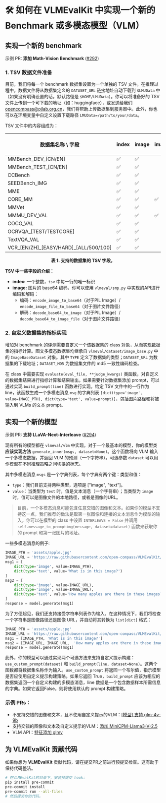 # 🛠️ 如何在 VLMEvalKit 中实现一个新的 Benchmark 或多模态模型（VLM）

## 实现一个新的 benchmark

示例 PR: **添加 Math-Vision Benchmark** ([#292](https://github.com/open-compass/VLMEvalKit/pull/292/files))

### 1. TSV 数据文件准备

目前，我们将每一个 benchmark 数据集设置为一个单独的 TSV 文件。在推理过程中，数据文件将从数据集定义的 `DATASET_URL` 链接地址自动下载到 `$LMUData` 中（如果没有明确设置的话，默认路径是 `$HOME/LMUData`）。你可以将准备好的 TSV 文件上传到一个可下载的地址（如：huggingface），或发送给我们 <opencompass@pjlab.org.cn>，我们将帮助上传数据集到服务器中。此外，你也可以在环境变量中自定义设置下载路径 `LMUData=/path/to/your/data`。

TSV 文件中的内容组成为：

| 数据集名称 \ 字段  | index | image | image_path | question | hint | multi-choice<br>options | answer | category | l2-category | split |
| ---------------------- | ----- | ----- | ---------- | -------- | ---- | ----------------------- | ------ | -------- | ----------- | ----- |
| MMBench_DEV_[CN/EN]    | ✅     | ✅     |            | ✅        | ✅    | ✅                       | ✅      | ✅        | ✅           | ✅     |
| MMBench_TEST_[CN/EN]   | ✅     | ✅     |            | ✅        | ✅    | ✅                       |        | ✅        | ✅           | ✅     |
| CCBench                | ✅     | ✅     |            | ✅        |      | ✅                       | ✅      | ✅        |             |       |
| SEEDBench_IMG          | ✅     | ✅     |            | ✅        |      | ✅                       | ✅      | ✅        |             |       |
| MME                    | ✅     | ✅     |            | ✅        |      |                         | ✅      | ✅        |             |       |
| CORE_MM                | ✅     | ✅     | ✅          | ✅        |      |                         |        | ✅        |             |       |
| MMVet                  | ✅     | ✅     |            | ✅        |      |                         | ✅      | ✅        |             |       |
| MMMU_DEV_VAL           | ✅     | ✅     | ✅          | ✅        |      | ✅                       | ✅      | ✅        | ✅           | ✅     |
| COCO_VAL               | ✅     | ✅     |            |          |      |                         | ✅      |          |             |       |
| OCRVQA_[TEST/TESTCORE] | ✅     | ✅     |            | ✅        |      |                         | ✅      |          |             |       |
| TextVQA_VAL            | ✅     | ✅     |            | ✅        |      |                         | ✅      |          |             |       |
| VCR_[EN/ZH]\_[EASY/HARD]_[ALL/500/100]            | ✅     | ✅     |            | ✅        |      |                         | ✅      |          |             |       |

<div align="center"><b>表 1. 支持的数据集的 TSV 字段。</b></div>

**TSV 中一些字段的介绍：**

- **index:** 一个整数，`tsv` 中每一行的唯一标识
- **image:** 图片的 base64 编码，你可以使用 `vlmeval/smp.py` 中实现的API进行编码和解码：
    - 编码：`encode_image_to_base64`（对于PIL Image）/ `encode_image_file_to_base64`（对于图片文件路径）
    - 解码：`decode_base64_to_image`（对于PIL Image）/ `decode_base64_to_image_file`（对于图片文件路径）

### 2. 自定义数据集的指标实现

增加对 benchmark 的评测需要自定义一个该数据集的 class 对象，从而实现数据集的指标计算。图文多模态数据集均继承自 `vlmeval/dataset/image_base.py` 中的 `ImageBaseDataset` 对象。其中 `TYPE` 定义了数据集的类型；`DATASET_URL` 为数据集的下载地址；`DATASET_MD5` 为数据集文件的 md5 一致性编码检查。

在 class 中需要实现 `evaluate(eval_file, **judge_kwargs)` 类函数，对自定义的数据集结果进行指标计算和结果输出。如果需要针对数据集添加 prompt，可以通过实现 `build_prompt(line)` 函数进行实现。给定 TSV 文件中的一行作为 line，该函数生成一个多模态消息 `msg` 的字典列表 `[dict(type='image', value=IMAGE_PTH), dict(type='text', value=prompt)]`，包括图片路径和将被输入到 VLMs 的文本 prompt。

## 实现一个新的模型

示例 PR: **支持 LLaVA-Next-Interleave** ([#294](https://github.com/open-compass/VLMEvalKit/pull/294))

现有所有的模型都在 `vlmeval/vlm` 中实现。对于一个最基本的模型，你的模型类**应该实现方法** `generate_inner(msgs, dataset=None)`。这个函数将向 VLM 输入一个多模态数据，并返回 VLM 的预测（一个字符串）。可选参数 `dataset` 可以用作模型在不同推理策略之间切换的标志。

其中多模态消息 `msgs` 是一个字典列表，每个字典有两个键：类型和值：
- `type`：我们目前支持两种类型，选项是 ["image", "text"]。
- `value`：当类型为 `text` 时，值是文本消息（一个字符串）；当类型为 `image` 时，值可以是图像文件的本地路径，或者是图像的URL。

> 目前，一个多模态消息可能包含任意交错的图像和文本。如果你的模型不支持这一点，我们推荐的做法是取第一张图像和连接的文本消息作为模型的输入。你可以在模型的 class 中设置 `INTERLEAVE = False` 并调用 `self.message_to_promptimg(message, dataset=dataset)` 函数来获取你的 prompt 和第一张图片的地址。

一些多模态消息的例子:

```python
IMAGE_PTH = 'assets/apple.jpg'
IMAGE_URL = 'https://raw.githubusercontent.com/open-compass/VLMEvalKit/main/assets/apple.jpg'
msg1 = [
    dict(type='image', value=IMAGE_PTH),
    dict(type='text', value='What is in this image?')
]
msg2 = [
    dict(type='image', value=IMAGE_URL),
    dict(type='image', value=IMAGE_URL),
    dict(type='text', value='How many apples are there in these images?')
]
response = model.generate(msg1)
```

为了方便起见，我们还支持接受字符串列表作为输入。在这种情况下，我们将检查一个字符串是图像路径还是图像 URL，并自动将其转换为 `list[dict]` 格式：

```python
IMAGE_PTH = 'assets/apple.jpg'
IMAGE_URL = 'https://raw.githubusercontent.com/open-compass/VLMEvalKit/main/assets/apple.jpg'
msg1 = [IMAGE_PTH, 'What is in this image?']
msg2 = [IMAGE_URL, IMAGE_URL,  'How many apples are there in these images?']
response = model.generate(msg1)
```

此外，你的模型可以通过实现两个可选方法来支持自定义提示构建：`use_custom_prompt(dataset)` 和 `build_prompt(line, dataset=None)`。这两个函数都将数据集名称作为输入。`use_custom_prompt` 将返回一个布尔值，指示模型是否应使用自定义提示构建策略。如果它返回 True，`build_prompt` 应该为相应的数据集返回一个自定义构建的多模态消息，line 数据是一个包含数据样本所需信息的字典。如果它返回False，则将使用默认的 prompt 构建策略。

### 示例 PRs：

- 不支持交错的图像和文本，且不使用自定义提示的VLM：[[模型] 支持 glm-4v-9b](https://github.com/open-compass/VLMEvalKit/pull/221)
- 支持交错的图像和文本及自定义提示的VLM：[添加 MiniCPM-Llama3-V-2.5](https://github.com/open-compass/VLMEvalKit/pull/205)
- VLM API：[特征添加 glmv](https://github.com/open-compass/VLMEvalKit/pull/201)

## 为 VLMEvalKit 贡献代码

如果你想为 **VLMEvalKit** 贡献代码，请在提交PR之前进行预提交检查。这有助于保持代码整洁。

```bash
# 在VLMEvalKit的目录下，安装预提交 hook:
pip install pre-commit
pre-commit install
pre-commit run --all-files
# 然后提交你的代码。
```

